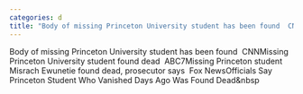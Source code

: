 ```yaml
---
categories: d
title: "Body of missing Princeton University student has been found  CNN"
---
```

Body of missing Princeton University student has been found&nbsp;&nbsp;CNNMissing Princeton University student found dead&nbsp;&nbsp;ABC7Missing Princeton student Misrach Ewunetie found dead, prosecutor says&nbsp;&nbsp;Fox NewsOfficials Say Princeton Student Who Vanished Days Ago Was Found Dead&nbsp